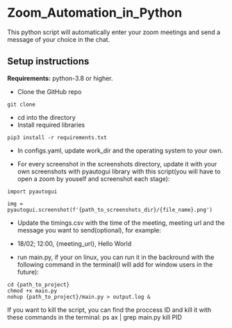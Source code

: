 # Zoom_Automation_in_Python
This python script will automatically enter your zoom meetings and send a message of your choice in the chat.

## Setup instructions

**Requirements:** python-3.8 or higher.

* Clone the GitHub repo
```
git clone 
```

* cd into the directory
* Install required libraries
```
pip3 install -r requirements.txt
```
* In configs.yaml, update work_dir and the operating system to your own.

* For every screenshot in the screenshots directory, update it with your own screenshots with pyautogui library with this script(you will have to open a zoom by youself and screenshot each stage):
```
import pyautogui

img = pyautogui.screenshot(f'{path_to_screenshots_dir}/{file_name}.png')
```

* Update the timings.csv with the time of the meeting, meeting url and the message you want to send(optional), for example:
* 18/02; 12:00, {meeting_url}, Hello World

* run main.py, if your on linux, you can run it in the backround with the following command in the terminal(I will add for window users in the future):
```
cd {path_to_project}
chmod +x main.py
nohup {path_to_project}/main.py > output.log &
```
If you want to kill the script, you can find the proccess ID and kill it with these commands in the terminal:
ps ax | grep main.py
kill PID
